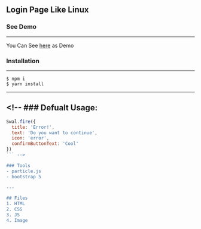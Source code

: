 ## Login Page Like Linux

<!-- ### Installation  `with: yarn ,npm` -->

### See Demo

---

You Can See [here](https://github.com/engrmh/linux-login-page) as Demo

### Installation

---

```
$ npm i
$ yarn install
```

---

## <!-- ### Defualt Usage:

````javascript
Swal.fire({
  title: 'Error!',
  text: 'Do you want to continue',
  icon: 'error',
  confirmButtonText: 'Cool'
})
``` -->

### Tools
- particle.js
- bootstrap 5

---

## Files
1. HTML
2. CSS
3. JS
4. Image
````
